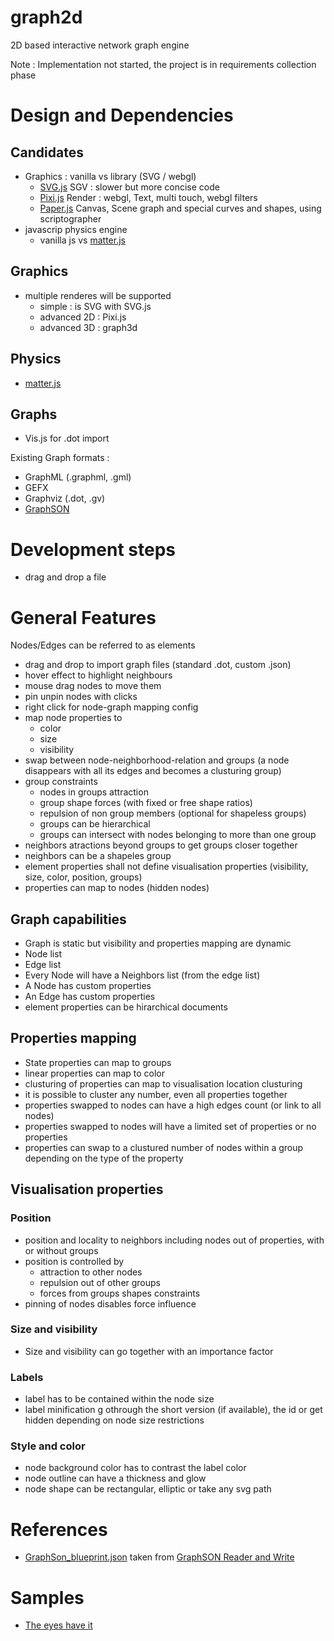# graph2d
2D based interactive network graph engine

Note : Implementation not started, the project is in requirements collection phase

# Design and Dependencies
## Candidates
* Graphics : vanilla vs library (SVG / webgl)
  * [SVG.js](https://svgjs.com/docs/3.0/) SGV : slower but more concise code
  * [Pixi.js](https://www.pixijs.com/) Render : webgl, Text, multi touch, webgl filters
  * [Paper.js](http://paperjs.org/) Canvas, Scene graph and special curves and shapes, using scriptographer
* javascrip physics engine
  * vanilla js vs [matter.js](https://brm.io/matter-js/)
## Graphics
* multiple renderes will be supported
  * simple : is SVG with SVG.js
  * advanced 2D : Pixi.js
  * advanced 3D : graph3d
## Physics
* [matter.js](https://brm.io/matter-js/)

## Graphs
* Vis.js for .dot import

Existing Graph formats : 
* GraphML (.graphml, .gml)
* GEFX
* Graphviz (.dot, .gv)
* [GraphSON](https://github.com/thinkaurelius/faunus/wiki/GraphSON-Format)

# Development steps
* drag and drop a file


# General Features
Nodes/Edges can be referred to as elements
* drag and drop to import graph files (standard .dot, custom .json)
* hover effect to highlight neighbours
* mouse drag nodes to move them
* pin unpin nodes with clicks
* right click for node-graph mapping config
* map node properties to 
  * color
  * size
  * visibility
* swap between node-neighborhood-relation and groups (a node disappears with all its edges and becomes a clusturing group)
* group constraints
  * nodes in groups attraction
  * group shape forces (with fixed or free shape ratios)
  * repulsion of non group members (optional for shapeless groups)
  * groups can be hierarchical
  * groups can intersect with nodes belonging to more than one group
* neighbors atractions beyond groups to get groups closer together
* neighbors can be a shapeles group
* element properties shall not define visualisation properties (visibility, size, color, position, groups)
* properties can map to nodes (hidden nodes)

## Graph capabilities
* Graph is static but visibility and properties mapping are dynamic
* Node list
* Edge list
* Every Node will have a Neighbors list (from the edge list)
* A Node has custom properties
* An Edge has custom properties
* element properties can be hirarchical documents

## Properties mapping
* State properties can map to groups
* linear properties can map to color
* clusturing of properties can map to visualisation location clusturing
* it is possible to cluster any number, even all properties together
* properties swapped to nodes can have a high edges count (or link to all nodes)
* properties swapped to nodes will have a limited set of properties or no properties
* properties can swap to a clustured number of nodes within a group depending on the type of the property

## Visualisation properties
### Position
* position and locality to neighbors including nodes out of properties, with or without groups
* position is controlled by 
  * attraction to other nodes
  * repulsion out of other groups
  * forces from groups shapes constraints
* pinning of nodes disables force influence
### Size and visibility
* Size and visibility can go together with an importance factor
### Labels
* label has to be contained within the node size
* label minification g othrough the short version (if available), the id or get hidden depending on node size restrictions
### Style and color
* node background color has to contrast the label color
* node outline can have a thickness and glow
* node shape can be rectangular, elliptic or take any svg path

# References
* [GraphSon_blueprint.json](graphs/GraphSON_blueprints.json) taken from [GraphSON Reader and Write](https://github.com/tinkerpop/blueprints/wiki/GraphSON-Reader-and-Writer-Library)

# Samples
* [The eyes have it](https://codepen.io/shubniggurath/pen/RqYxoz)

